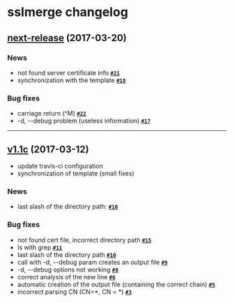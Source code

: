 sslmerge changelog
===============

## [next-release](https://github.com/zurawsky/sslmerge/tree/next-release) (2017-03-20)

### News

- not found server certificate info **[`#21`](https://github.com/zurawsky/sslmerge/issues/21)**
- synchronization with the template **[`#18`](https://github.com/zurawsky/sslmerge/issues/18)**

### Bug fixes

- carriage return (^M) **[`#22`](https://github.com/zurawsky/sslmerge/issues/22)**
- -d, --debug problem (useless information) **[`#17`](https://github.com/zurawsky/sslmerge/issues/17)**

---------------------------------------------------------------------------------
## [v1.1c](https://github.com/zurawsky/sslmerge/releases/tag/v1.1c) (2017-03-12)

- update travis-ci configuration
- synchronization of template (small fixes)

### News

- last slash of the directory path: **[`#10`](https://github.com/zurawsky/bash-template/issues/10)**

### Bug fixes

- not found cert file, incorrect directory path **[`#15`](https://github.com/zurawsky/sslmerge/issues/15)**
- ls with grep **[`#11`](https://github.com/zurawsky/sslmerge/issues/11)**
- last slash of the directory path **[`#10`](https://github.com/zurawsky/sslmerge/issues/10)**
- call with -d, --debug param creates an output file **[`#9`](https://github.com/zurawsky/sslmerge/issues/9)**
- -d, --debug options not working **[`#8`](https://github.com/zurawsky/sslmerge/issues/8)**
- correct analysis of the new line **[`#6`](https://github.com/zurawsky/sslmerge/issues/6)**
- automatic creation of the output file (containing the correct chain) **[`#5`](https://github.com/zurawsky/sslmerge/issues/5)**
- incorrect parsing CN (CN=\*, CN = \*) **[`#3`](https://github.com/zurawsky/sslmerge/issues/3)**
